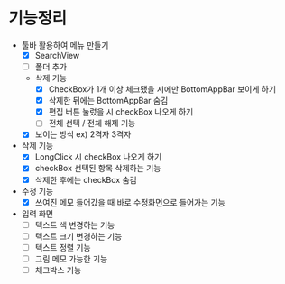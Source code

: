 # 기능정리
- 툴바 활용하여 메뉴 만들기
  - [x] SearchView
  - [ ] 폴더 추가
  - 삭제 기능
    - [x] CheckBox가 1개 이상 체크됐을 시에만 BottomAppBar 보이게 하기
    - [x] 삭제한 뒤에는 BottomAppBar 숨김
    - [x] 편집 버튼 눌렀을 시 checkBox 나오게 하기
    - [ ] 전체 선택 / 전체 해제 기능
  - [x] 보이는 방식 ex) 2격자 3격자
- 삭제 기능
  - [x] LongClick 시 checkBox 나오게 하기
  - [x] checkBox 선택된 항목 삭제하는 기능
  - [x] 삭제한 후에는 checkBox 숨김
- 수정 기능
  - [x] 쓰여진 메모 들어갔을 때 바로 수정화면으로 들어가는 기능
- 입력 화면
  - [ ] 텍스트 색 변경하는 기능
  - [ ] 텍스트 크기 변경하는 기능
  - [ ] 텍스트 정렬 기능
  - [ ] 그림 메모 가능한 기능
  - [ ] 체크박스 기능